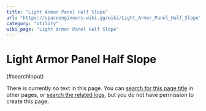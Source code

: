 ```yaml
---
title: "Light Armor Panel Half Slope"
url: "https://spaceengineers.wiki.gg/wiki/Light_Armor_Panel_Half_Slope"
category: "Utility"
wiki_page: "Light Armor Panel Half Slope"
---
```


# Light Armor Panel Half Slope

(#searchInput)

There is currently no text in this page. You can [search for this page title](https://spaceengineers.wiki.gg/wiki/Special:Search/Light_Armor_Panel_Half_Slope "Special:Search/Light Armor Panel Half Slope") in other pages, or [search the related logs](https://spaceengineers.wiki.gg/wiki/Special:Log?page=Light_Armor_Panel_Half_Slope), but you do not have permission to create this page.